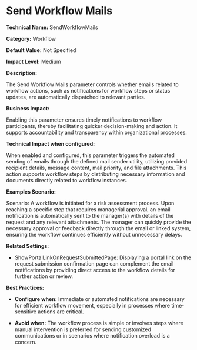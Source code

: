# Send Workflow Mails

**Technical Name:** SendWorkflowMails

**Category:** Workflow

**Default Value:** Not Specified

**Impact Level:** Medium

**Description:**

The Send Workflow Mails parameter controls whether emails related to workflow actions, such as notifications for workflow steps or status updates, are automatically dispatched to relevant parties.

**Business Impact:**

Enabling this parameter ensures timely notifications to workflow participants, thereby facilitating quicker decision-making and action. It supports accountability and transparency within organizational processes.

**Technical Impact when configured:**

When enabled and configured, this parameter triggers the automated sending of emails through the defined mail sender utility, utilizing provided recipient details, message content, mail priority, and file attachments. This action supports workflow steps by distributing necessary information and documents directly related to workflow instances.

**Examples Scenario:**

Scenario: A workflow is initiated for a risk assessment process. Upon reaching a specific step that requires managerial approval, an email notification is automatically sent to the manager(s) with details of the request and any relevant attachments. The manager can quickly provide the necessary approval or feedback directly through the email or linked system, ensuring the workflow continues efficiently without unnecessary delays.

**Related Settings:** 

- ShowPortalLinkOnRequestSubmittedPage: Displaying a portal link on the request submission confirmation page can complement the email notifications by providing direct access to the workflow details for further action or review.

**Best Practices:** 

- **Configure when:** Immediate or automated notifications are necessary for efficient workflow movement, especially in processes where time-sensitive actions are critical.
  
- **Avoid when:** The workflow process is simple or involves steps where manual intervention is preferred for sending customized communications or in scenarios where notification overload is a concern.